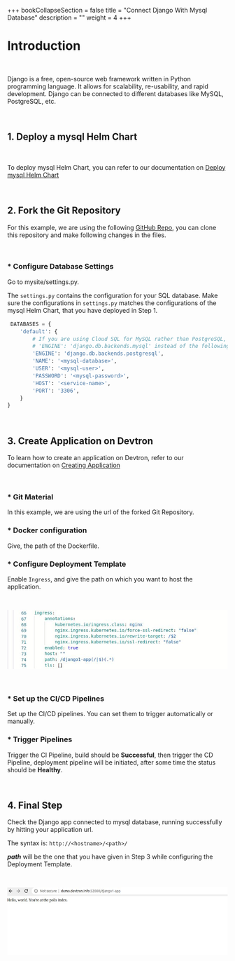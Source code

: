 +++
bookCollapseSection = false
title = "Connect Django With Mysql Database"
description = ""
weight = 4
+++


# Introduction

<br />

Django is a free, open-source web framework written in Python programming language. It allows for scalability, re-usability, and rapid development. Django can be connected to different databases like MySQL, PostgreSQL, etc.


<br />

## **1. Deploy a mysql Helm Chart**

<br />

To deploy mysql Helm Chart, you can refer to our documentation on [Deploy mysql Helm Chart](https://docs.devtron.ai/docs/reference/deploy-chart/examples/deploying-mysql-helm-chart/)

<br />

## **2. Fork the Git Repository**

For this example, we are using the following [GitHub Repo](https://github.com/devtron-labs/django-repo.git), you can clone this repository and make following changes in the files.

<br />

### * **Configure Database Settings**

Go to mysite/settings.py.

The `settings.py` contains the configuration for your SQL database. Make sure the configurations in `settings.py` matches the configurations of the mysql Helm Chart, that you have deployed in Step 1.

```python
 DATABASES = {
    'default': {
        # If you are using Cloud SQL for MySQL rather than PostgreSQL, set
        # 'ENGINE': 'django.db.backends.mysql' instead of the following.
        'ENGINE': 'django.db.backends.postgresql',
        'NAME': '<mysql-database>',
        'USER': '<mysql-user>',
        'PASSWORD': '<mysql-password>',
        'HOST': '<service-name>',
        'PORT': '3306',
    }
}

```


&nbsp;&nbsp;

## **3. Create Application on Devtron**

To learn how to create an application on Devtron, refer to our documentation on [Creating Application](https://docs.devtron.ai/docs/reference/creating-application/)

<br />

### * **Git Material**

In this example, we are using the url of the forked Git Repository.

### * **Docker configuration** 

Give, the path of the Dockerfile.

### * **Configure Deployment Template**

Enable `Ingress`, and give the path on which you want to host the application.

&nbsp;&nbsp;

![ingress](../deploy_t.jpg "ingress annotations")

&nbsp;&nbsp;

### * **Set up the CI/CD Pipelines**

Set up the CI/CD pipelines. You can set them to trigger automatically or manually.

### * **Trigger Pipelines**

Trigger the CI Pipeline, build should be **Successful**, then trigger the CD Pipeline, deployment pipeline will be initiated, after some time the status should be **Healthy**.

<br />

## **4. Final Step**

Check the Django app connected to mysql database, running successfully by hitting your application url.

The syntax is: `http://<hostname>/<path>/`

***path*** will be the one that you have given in Step 3 while configuring the Deployment Template.

&nbsp;&nbsp;

![apply migrations](../demo.jpg "migrations applied")


